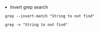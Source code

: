 * Invert grep search

```
 grep --invert-match "String to not find"
```
```
 grep -v "String to not find"
 
```